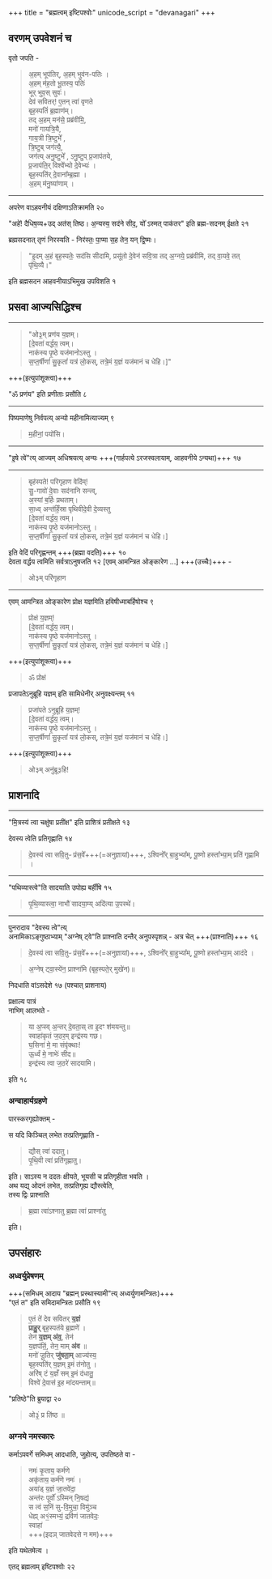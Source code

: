 +++
title = "ब्रह्मत्वम् इष्टिपश्वोः"
unicode_script = "devanagari"
+++

## वरणम् उपवेशनं च
वृतो जपति - 

> अ॒हम् भूप॑तिर्, अ॒हम् भुव॑न-पतिः ।  
> अ॒हम् म॑ह॒तो भू॒तस्य॒ पतिः॑  
> भूर् भुव॒स् सुवः॑।  
> देव॑ सवितर्! ए॒तन् त्वा॑ वृणते  
> बृह॒स्पतिं॑ ब्र॒ह्माण॑म्।   
> तद् अ॒हम् मन॑से॒ प्रब्र॑वीमि॒,  
> मनो॑ गायत्रि॒यै,  
> गाय॒त्री त्रि॒ष्टुभे᳚ ,  
> त्रि॒ष्टुब् जग॑त्यै॒,  
> जग॑त्य् अनु॒ष्टुभे᳚ , 
> ऽनु॒ष्टुप् प्र॒जाप॑तये,  
> प्र॒जाप॑ति॒र् विश्वे᳚भ्यो दे॒वेभ्यः॑ ।  
> बृह॒स्पति॑र् दे॒वाना᳚म्ब्र॒ह्मा ।  
> अ॒हम् म॑नु॒ष्या॑णाम् ।

____________
अपरेण वाऽहवनीयं दक्षिणाऽतिक्रामति २०

"अहे॑! दैधिष॒व्य+उद् अत॑स् तिष्ठ। अ॒न्यस्य॒ सद॑ने सीद॒, यो᳚ ऽस्मत् पाक॑तर" इति ब्रह्म-सदनम् ईक्षते २१

ब्रह्मसदनात् तृणं निरस्यति - निर॑स्तः॒ पा॒प्मा स॒ह तेन॒ यन् द्वि॒ष्मः।

> "इ॒दम् अ॒हं बृह॒स्पतेः॒ सद॑सि सीदामि, प्रसू॑तो दे॒वेन॑ सवि॒त्रा
तद् अ॒ग्नये॒ प्रब्र॑वीमि, तद् वा॒यवे॒ तत् पृ॑थि॒व्यै।"  

इति ब्रह्मसदन आहवनीयाऽभिमुख उपविशति १

## प्रसवा आज्यसिद्धिश्च
____________
> "ओ३॒म् प्रण॑य य॒ज्ञम्।  
[दे॒वता॑ वर्द्धय॒ त्वम्।  
नाक॑स्य पृ॒ष्ठे यज॑मानोऽस्तु ।  
स॒प्त॒र्षीणां॑ सु॒कृतां॑ यत्र॑ लो॒कस्, तत्रे॒मं य॒ज्ञं यज॑मानं च धेहि।]"  

+++(इत्युपांशूक्त्वा)+++

"ॐ प्रण॑य" इति प्रणीताः प्रसौति ८

____________
पिष्यमाणेषु निर्वपत्य् अन्यो महीनामित्याज्यम् ९  

> म॒हीनां॒ पयो॑सि।  

____________
"इ॒षे त्वे॑"त्य् आज्यम् अधिश्रयत्य् अन्यः +++(गार्हपत्ये ऽरजस्वलायाम्, आहवनीये ऽन्यथा)+++ १७  

____________

> बृह॑स्पते! परिगृहाण वेदि॑म्!  
सु॒-गावो॑ दे॒वाः सद॑नानि सन्त्व्,  
अ॒स्यां ब॒र्हिः प्रथताम्।  
सा॒ध्व् अन्त॑र्हिं॒स्रा पृथिवीदे॒वी दे॒व्यस्तु  
[दे॒वता॑ वर्द्धय॒ त्वम्।  
नाक॑स्य पृ॒ष्ठे यज॑मानोऽस्तु ।  
स॒प्त॒र्षीणां॑ सु॒कृतां॑ यत्र॑ लो॒कस्, तत्रे॒मं य॒ज्ञं यज॑मानं च धेहि।]

इति वेदिं परिगृह्णन्तम् +++(ब्रह्मा वदति)+++ १०  
देवता वर्द्धय त्वमिति सर्वत्राऽनुषजति १२
[एवम् आमन्त्रित ओङ्कारेण …] +++(उच्चैः)+++ -  

> ओ३म् परि॑गृहाण

____________
एवम् आमन्त्रित ओङ्कारेण प्रोक्ष यज्ञमिति हविषीध्माबर्हिषोश्च ९  

> प्रोक्ष॑ य॒ज्ञम्!  
[दे॒वता॑ वर्द्धय॒ त्वम्।  
नाक॑स्य पृ॒ष्ठे यज॑मानोऽस्तु ।  
स॒प्त॒र्षीणां॑ सु॒कृतां॑ यत्र॑ लो॒कस्, तत्रे॒मं य॒ज्ञं यज॑मानं च धेहि।]  

+++(इत्युपांशूक्त्वा)+++

> ॐ प्रोक्ष॑



प्रजापतेऽनुब्रूहि यज्ञम् इति सामिधेनीर् अनुवक्ष्यन्तम् ११

> प्रजा॑पते ऽनुब्रूहि य॒ज्ञम्!  
[दे॒वता॑ वर्द्धय॒ त्वम्।  
नाक॑स्य पृ॒ष्ठे यज॑मानोऽस्तु ।  
स॒प्त॒र्षीणां॑ सु॒कृतां॑ यत्र॑ लो॒कस्, तत्रे॒मं य॒ज्ञं यज॑मानं च धेहि।]  

+++(इत्युपांशूक्त्वा)+++

> ओ३म् अनु॑ब्रू३हि!

## प्राशनादि
____________
"मि॒त्रस्य॑ त्वा चक्षु॑षा प्रती॑क्ष" इति प्राशित्रं प्रतीक्षते १३  

देवस्य त्वेति प्रतिगृह्णाति १४  

> दे॒वस्य॑ त्वा सवि॒तुᳶ प्र॑स॒वे᳚+++(=अनुज्ञायां)+++,
ऽश्विनो᳚र् बा॒हुभ्या᳚म्,
पू॒ष्णो हस्ता᳚भ्या॒म् प्रति॑ गृह्णामि ।


____________
"पथिव्यास्त्वे"ति सादयाति उपोह्य बर्हींषि १५

> पृ॒थि॒व्यास्त्वा॒ नाभौ॑ सादया॒म्य् अदि॑त्या उ॒पस्थे॑।

____________
पुनरादाय "देवस्य त्वे"त्य्  
अनामिकाऽङ्गुष्ठाभ्याम् "अग्नेष् ट्वे"ति प्राश्नाति दन्तैर् अनुपस्पृशन्न् - अत्र चेत् +++(प्राश्नाति)+++ १६  

> दे॒वस्य॑ त्वा सवि॒तुᳶ प्र॑स॒वे᳚+++(=अनुज्ञायां)+++,
ऽश्विनो᳚र् बा॒हुभ्या᳚म्,
पू॒ष्णो हस्ता᳚भ्या॒म् आद॑दे ।

> अ॒ग्नेष् ट्वा॒स्ये॑न॒ प्राश्ना॑मि (बृह॒स्पते॒र् मुखे॑न)॥

निदधाति वांऽसदेशे १७ (पश्चात् प्राशनाय)

प्रक्षाल्य पात्रं  
नाभिम् आलभते -  

> या अ॒प्स्व् अ॒न्तर् दे॒वता॒स् ता इ॒दꣳ श॑मयन्तु॥  
स्वाहा॑कृतं ज॒ठर॒म् इन्द्र॑स्य गछ।  
> घ॒सिना॑ मे॒ मा संपृ॑क्थाः!  
> ऊ॒र्ध्वं मे॒ नाभेः॑ सीद॥  
> इन्द्र॑स्य त्वा ज॒ठरे॑ सादयामि।

इति १८


### अन्वाहार्यग्रहणे
पारस्करगृह्योक्तम् -

स यदि किञ्चिल् लभेत तत्प्रतिगृह्णाति -

> द्यौस् त्वा॑ ददातु।  
पृ॒थि॒वी त्वा॑ प्रति॑गृह्णातु।

इति। साऽस्य न ददतः क्षीयते, भूयसी च प्रतिगृहीता भवति ।  
अथ यद्य् ओदनं लभेत, तत्प्रतिगृह्य द्यौस्त्वेति,  
तस्य द्विः प्राश्नाति

> ब्र॒ह्मा त्वा॑ऽश्नातु ब्र॒ह्मा त्वा॑ प्राश्ना॑तु

इति।

## उपसंहारः
### अध्वर्युप्रेषणम्
+++(समिधम् आदाय "ब्रह्मन् प्रस्थास्यामी"त्य् अध्वर्युणामन्त्रितः)+++   
"एतं त" इति समिदामन्त्रितः प्रसौति १९  

> ए॒तं ते॑ देव सवितर् **य॒ज्ञं  
> प्राहु॒र्** बृह॒स्पत॑ये ब्र॒ह्मणे॑ ।  
तेन॑ **य॒ज्ञम् अ॑व॒**, तेन॑  
> य॒ज्ञप॑तिं॒, तेन॒ माम् **अ॑व** ॥  
> मनो॑ जू॒तिर् **जु॑षता॒म्** आज्य॑स्य॒  
> बृह॒स्पति॑र् य॒ज्ञम् इ॒मं त॑नोतु ।  
> अरि॑ष् टं य॒ज्ञँ सम् इ॒मं द॑धातु॒  
> विश्वे॑ दे॒वास॑ इ॒ह मा॑दयन्ताम्॥ 

"प्रतिष्ठे"ति ब्रुयाद्वा २० 

> ओ३ं॒ प्र ति॑ष्ठ ॥


### अग्नये नमस्कारः
कर्माऽपवर्गे समिधम् आदधाति, जुहोत्य्, उपतिष्ठते वा - 

> नमः॑ कृ॒ताय॒ कर्म॑णे  
> अकृ॑ताय॒ कर्म॑णे नमः॑ ।  
> अया॑ड् य॒ज्ञं जा॒तवे॑दा॒  
> अन्त॑रः पूर्वो॑ ऽस्मिन् नि॒षद्य॑  
> स त्वं स॒निं सु-वि॒मुचा॒ विमु॑ञ्च  
> धेह्य् अ१॒॑स्मभ्यं॒ द्रवि॑णं जातवेदः॒  
> स्वाहा॑  
> +++(इदञ् जातवेदसे न मम)+++

इति यथेतमेत्य । 

एतद् ब्रह्मत्वम् इष्टिपश्वोः २२  

